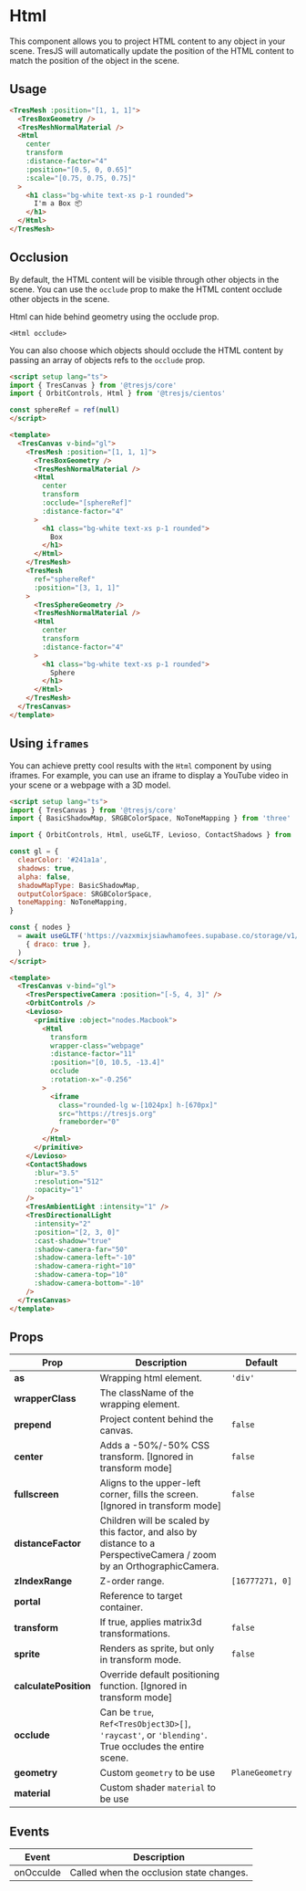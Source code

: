 # Html <Badge type="warning" text="^3.4.0" />

This component allows you to project HTML content to any object in your scene. TresJS will automatically update the position of the HTML content to match the position of the object in the scene.

<DocsDemo>
  <HtmlDemo />
</DocsDemo>

## Usage

```html
<TresMesh :position="[1, 1, 1]">
  <TresBoxGeometry />
  <TresMeshNormalMaterial />
  <Html
    center
    transform
    :distance-factor="4"
    :position="[0.5, 0, 0.65]"
    :scale="[0.75, 0.75, 0.75]"
  >
    <h1 class="bg-white text-xs p-1 rounded">
      I'm a Box 📦
    </h1>
  </Html>
</TresMesh>
```

## Occlusion

By default, the HTML content will be visible through other objects in the scene. You can use the `occlude` prop to make the HTML content occlude other objects in the scene.

Html can hide behind geometry using the occlude prop.

```
<Html occlude>
```

You can also choose which objects should occlude the HTML content by passing an array of objects refs to the `occlude` prop.

<DocsDemo>
  <HtmlOccludeDemo />
</DocsDemo>

```html
<script setup lang="ts">
import { TresCanvas } from '@tresjs/core'
import { OrbitControls, Html } from '@tresjs/cientos'

const sphereRef = ref(null)
</script>

<template>
  <TresCanvas v-bind="gl">
    <TresMesh :position="[1, 1, 1]">
      <TresBoxGeometry />
      <TresMeshNormalMaterial />
      <Html
        center
        transform
        :occlude="[sphereRef]"
        :distance-factor="4"
      >
        <h1 class="bg-white text-xs p-1 rounded">
          Box
        </h1>
      </Html>
    </TresMesh>
    <TresMesh
      ref="sphereRef"
      :position="[3, 1, 1]"
    >
      <TresSphereGeometry />
      <TresMeshNormalMaterial />
      <Html
        center
        transform
        :distance-factor="4"
      >
        <h1 class="bg-white text-xs p-1 rounded">
          Sphere
        </h1>
      </Html>
    </TresMesh>
  </TresCanvas>
</template>
```

## Using `iframes`

You can achieve pretty cool results with the `Html` component by using iframes. For example, you can use an iframe to display a YouTube video in your scene or a webpage with a 3D model.

<DocsDemo>
  <HtmlLaptopDemo />
</DocsDemo>

```html
<script setup lang="ts">
import { TresCanvas } from '@tresjs/core'
import { BasicShadowMap, SRGBColorSpace, NoToneMapping } from 'three'

import { OrbitControls, Html, useGLTF, Levioso, ContactShadows } from '@tresjs/cientos'

const gl = {
  clearColor: '#241a1a',
  shadows: true,
  alpha: false,
  shadowMapType: BasicShadowMap,
  outputColorSpace: SRGBColorSpace,
  toneMapping: NoToneMapping,
}

const { nodes } 
  = await useGLTF('https://vazxmixjsiawhamofees.supabase.co/storage/v1/object/public/models/macbook/model.gltf', 
    { draco: true },
  )
</script>

<template>
  <TresCanvas v-bind="gl">
    <TresPerspectiveCamera :position="[-5, 4, 3]" />
    <OrbitControls />
    <Levioso>
      <primitive :object="nodes.Macbook">
        <Html
          transform
          wrapper-class="webpage"
          :distance-factor="11"
          :position="[0, 10.5, -13.4]"
          occlude
          :rotation-x="-0.256"
        >
          <iframe
            class="rounded-lg w-[1024px] h-[670px]"
            src="https://tresjs.org"
            frameborder="0"
          />
        </Html>
      </primitive>
    </Levioso>
    <ContactShadows
      :blur="3.5"
      :resolution="512"
      :opacity="1"
    />
    <TresAmbientLight :intensity="1" />
    <TresDirectionalLight
      :intensity="2"
      :position="[2, 3, 0]"
      :cast-shadow="true"
      :shadow-camera-far="50"
      :shadow-camera-left="-10"
      :shadow-camera-right="10"
      :shadow-camera-top="10"
      :shadow-camera-bottom="-10"
    />
  </TresCanvas>
</template>
```

## Props

| Prop                | Description                                                                                                               | Default                                  |
|---------------------|---------------------------------------------------------------------------------------------------------------------------|------------------------------------------|
| **as**              | Wrapping html element.                                                                                                    | `'div'`                                  |
| **wrapperClass**    | The className of the wrapping element.                                                                                    |                                          |
| **prepend**         | Project content behind the canvas.                                                                                        | `false`                                  |
| **center**          | Adds a -50%/-50% CSS transform. [Ignored in transform mode]                                                               | `false`                                  |
| **fullscreen**      | Aligns to the upper-left corner, fills the screen. [Ignored in transform mode]                                            | `false`                                  |
| **distanceFactor**  | Children will be scaled by this factor, and also by distance to a PerspectiveCamera / zoom by an OrthographicCamera.      |                                          |
| **zIndexRange**     | Z-order range.                                                                                                            | `[16777271, 0]`                          |
| **portal**          | Reference to target container.                                                                                            |                                          |
| **transform**       | If true, applies matrix3d transformations.                                                                                | `false`                                  |
| **sprite**          | Renders as sprite, but only in transform mode.                                                                            | `false`                                  |
| **calculatePosition** | Override default positioning function. [Ignored in transform mode]                                                      |                                          |
| **occlude**         | Can be `true`, `Ref<TresObject3D>[]`, `'raycast'`, or `'blending'`. True occludes the entire scene.                       |                                          |
| **geometry**         | Custom `geometry` to be use                                                                                              |                    `PlaneGeometry`       |
| **material**         | Custom shader `material` to be use                                                                                              |                                          |

## Events

| Event               | Description                                                                                                               |
|---------------------|---------------------------------------------------------------------------------------------------------------------------|
| onOcculde           | Called when the occlusion state changes.                                                                                  |

